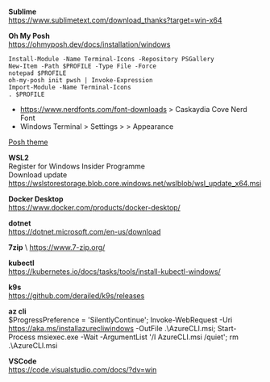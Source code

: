 **Sublime** \
https://www.sublimetext.com/download_thanks?target=win-x64

**Oh My Posh** \
https://ohmyposh.dev/docs/installation/windows
```
Install-Module -Name Terminal-Icons -Repository PSGallery
New-Item -Path $PROFILE -Type File -Force
notepad $PROFILE
oh-my-posh init pwsh | Invoke-Expression
Import-Module -Name Terminal-Icons
. $PROFILE
```
- https://www.nerdfonts.com/font-downloads > Caskaydia Cove Nerd Font
- Windows Terminal > Settings > <Terminal> > Appearance

[Posh theme](./amro.omp.json)

**WSL2** \
Register for Windows Insider Programme \
Download update https://wslstorestorage.blob.core.windows.net/wslblob/wsl_update_x64.msi

**Docker Desktop** \
https://www.docker.com/products/docker-desktop/

**dotnet** \
https://dotnet.microsoft.com/en-us/download

**7zip** \ 
https://www.7-zip.org/

**kubectl** \
https://kubernetes.io/docs/tasks/tools/install-kubectl-windows/

**k9s** \
https://github.com/derailed/k9s/releases

**az cli** \
$ProgressPreference = 'SilentlyContinue'; Invoke-WebRequest -Uri https://aka.ms/installazurecliwindows -OutFile .\AzureCLI.msi; Start-Process msiexec.exe -Wait -ArgumentList '/I AzureCLI.msi /quiet'; rm .\AzureCLI.msi

**VSCode** \
https://code.visualstudio.com/docs/?dv=win
